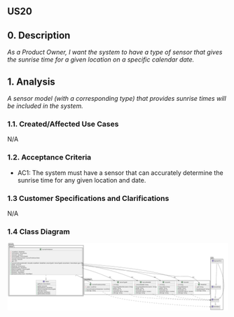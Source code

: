 ## US20 

## 0. Description
_As a Product Owner, I want the system to have a type of sensor that gives the sunrise time for a given location on a specific calendar date._

## 1. Analysis
_A sensor model (with a corresponding type) that provides sunrise times will be included in the system._

### 1.1. Created/Affected Use Cases
N/A

### 1.2. Acceptance Criteria
* AC1: The system must have a sensor that can accurately determine the sunrise time for any given location and date.

### 1.3 Customer Specifications and Clarifications
N/A

### 1.4 Class Diagram
![ClassDiagram](artifacts/us20_CD_v2.svg)
